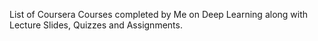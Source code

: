 List of Coursera Courses completed by Me on Deep Learning along with Lecture Slides, Quizzes and Assignments.

